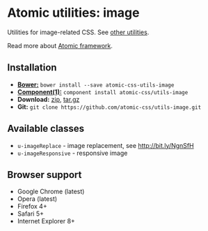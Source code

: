 # Atomic utilities: image

Utilities for image-related CSS.
See [other utilities](https://github.com/atomic-css/utils).

Read more about [Atomic framework](https://github.com/atomic-css/atomic).

## Installation

* [__Bower:__](http://bower.io)
  `bower install --save atomic-css-utils-image`
* [__Component(1):__](http://component.io)
  `component install atomic-css/utils-image`
* __Download:__
  [zip](https://github.com/atomic-css/utils-image/zipball/master),
  [tar.gz](https://github.com/atomic-css/utils-image/tarball/master)
* __Git:__ `git clone https://github.com/atomic-css/utils-image.git`

## Available classes

* `u-imageReplace` - image replacement, see http://bit.ly/NgnSfH
* `u-imageResponsive` - responsive image

## Browser support

* Google Chrome (latest)
* Opera (latest)
* Firefox 4+
* Safari 5+
* Internet Explorer 8+